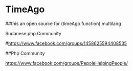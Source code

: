 # TimeAgo

##this an open source for (timeAgo function) multilang

Sudanese php Community 

#https://www.facebook.com/groups/1458625594408535

##Php Community 

https://www.facebook.com/groups/PepoleHelpingPeople/
